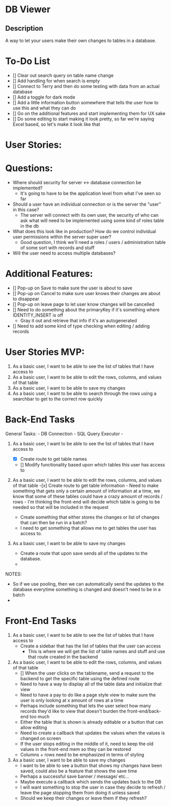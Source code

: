 # DB Viewer

## Description

A way to let your users make their own changes to tables in a database.

# To-Do List

- [] Clear out search query on table name change
- [] Add handling for when search is empty
- [] Connect to Terry and then do some testing with data from an actual database
- [] Add a toggle for dark mode
- [] Add a little information button somewhere that tells the user how to use this and what they can do
- [] Go on the additional features and start implementing them for UX sake
- [] Do some editing to start making it look pretty, so far we're saying Excel based, so let's make it look like that

# User Stories:

<!-- As a basic user, I want to be able to login and logout so that I can access the application whenever I want
    - Login / Logout Front-End Components
    - User Information DB Component
    - Don't need a signup page because the user won't be signing up
As a basic user, I want to be able to see the tables that I am assigned to be able to see which tables that I have access to
As a basic user, I want to be able to click on the tables to see what information is stored inside
As a basic user, I want to be able to edit information in the tables to make sure the tables have all of the correct information
As a basic user, I want to be able to save the changes that I made to have my changes become permanent
As a basic user, I want to be able to see the history of my changes to see what my last changes were and correct them if necessary (optional)
As a basic user, I want to be able to manage my login information to guarantee my usability of the application
As an admin, I want to be able to add users so that the users can go in and edit the information
As an admin, I want to be able to  -->

# Questions:

- Where should security for server <-> database connection be implemented?
  - It's going to have to be the application level from what I've seen so far
- Should a user have an individual connection or is the server the "user" in this case?
  - The server will connect with its own user, the security of who can ask what will need to be implemented using some kind of roles table in the db
- What does this look like in production? How do we control individual user permissions within the server super user?
  - Good question, I think we'll need a roles / users / administration table of some sort with records and stuff
- Will the user need to access multiple databases?

# Additional Features:

- [] Pop-up on Save to make sure the user is about to save
- [] Pop-up on Cancel to make sure user knows their changes are about to disappear
- [] Pop-up on leave page to let user know changes will be cancelled
- [] Need to do something about the primaryKey if it's something where IDENTITY_INSERT is off
  - Gray it out and retrieve that info if it's an autogenerated
- [] Need to add some kind of type checking when editing / adding records

# User Stories MVP:

1. As a basic user, I want to be able to see the list of tables that I have access to
2. As a basic user, I want to be able to edit the rows, columns, and values of that table
3. As a basic user, I want to be able to save my changes
4. As a basic user, I want to be able to search through the rows using a searchbar to get to the correct row quickly

# Back-End Tasks

General Tasks: - DB Connection - SQL Query Executor -

1. As a basic user, I want to be able to see the list of tables that I have access to

   - [x] Create route to get table names
   - [] Modify functionality based upon which tables this user has access to

2. As a basic user, I want to be able to edit the rows, columns, and values of that table -[x] Create route to get table information - Need to make something that gets only a certain amount of information at a time, we know that some of these tables could have a crazy amount of records / rows - I'm thinking the front-end will decide which table is going to be needed so that will be included in the request
   - Create something that either stores the changes or list of changes that can then be run in a batch?
   - I need to get something that allows me to get tables the user has access to.
3. As a basic user, I want to be able to save my changes
   - Create a route that upon save sends all of the updates to the database.
   -

NOTES:

- So if we use pooling, then we can automatically send the updates to the database everytime something is changed and doesn't need to be in a batch
-

# Front-End Tasks

1. As a basic user, I want to be able to see the list of tables that I have access to
   - Create a sidebar that has the list of tables that the user can access
     - This is where we will get the list of table names and stuff and use that route created in the backend
2. As a basic user, I want to be able to edit the rows, columns, and values of that table
   - [] When the user clicks on the tablename, send a request to the backend to get the specific table using the defined route
   - Need to have a way to display all of the table data and initialize that view
   - Need to have a pay to do like a page style view to make sure the user is only looking at x amount of rows at a time
   - Perhaps include something that lets the user select how many records they'd like to view that doesn't burden the front-end/back-end too much
   - Either the table that is shown is already editable or a button that can allow editing
   - Need to create a callback that updates the values when the values is changed on screen
   - If the user stops editing in the middle of it, need to keep the old values in the front-end mem so they can be restored
   - Columns + rows need to be emphasized in terms of styling
3. As a basic user, I want to be able to save my changes
   - I want to be able to see a button that shows my changes have been saved, could also be a feature that shows the save time
   - Perhaps a successful save banner / message/ etc...
   - Maybe execute a callback which sends the updates back to the DB
   - I will want something to stop the user in case they decide to refresh / leave the page stopping them from doing it unless saved
   - Should we keep their changes or leave them if they refresh?
